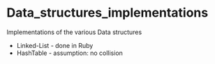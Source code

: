 # Data_structures_implementations
Implementations of the various Data structures
- Linked-List - done in Ruby
- HashTable - assumption: no collision

